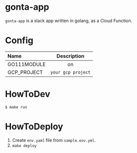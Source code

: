 # gonta-app

`gonta-app` is a slack app written in golang, as a Cloud Function.

# Config

| Name | Description |
|:-----|:-----------:|
| GO111MODULE | on |
| GCP\_PROJECT | `your gcp project` |

# HowToDev

```
$ make run
```

# HowToDeploy

1. Create `env.yaml` file from `sample.env.yml`.
2. `make deploy`
